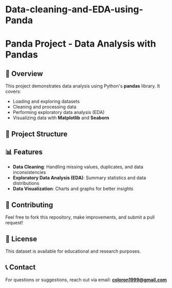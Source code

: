 # Data-cleaning-and-EDA-using-Panda
# Panda Project - Data Analysis with Pandas

## 📌 Overview
This project demonstrates data analysis using Python's **pandas** library. It covers:
- Loading and exploring datasets
- Cleaning and processing data
- Performing exploratory data analysis (EDA)
- Visualizing data with **Matplotlib** and **Seaborn**

## 📂 Project Structure

## 📊 Features
- **Data Cleaning**: Handling missing values, duplicates, and data inconsistencies
- **Exploratory Data Analysis (EDA)**: Summary statistics and data distributions
- **Data Visualization**: Charts and graphs for better insights

## 🤝 Contributing
Feel free to fork this repository, make improvements, and submit a pull request!

## 📜 License
This dataset is available for educational and research purposes. 

## 📞 Contact
For questions or suggestions, reach out via email: **coloron1999@gmail.com**

